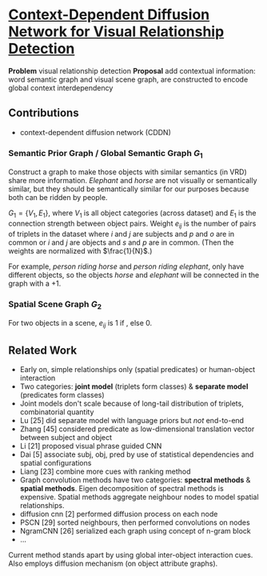 # [Context-Dependent Diffusion Network for Visual Relationship Detection](https://arxiv.org/abs/1809.06213)

**Problem** visual relationship detection
**Proposal** add contextual information: word semantic graph and visual scene graph, are constructed to encode global context interdependency

## Contributions
- context-dependent diffusion network (CDDN)

### Semantic Prior Graph / Global Semantic Graph $G_1$
Construct a graph to make those objects with similar semantics (in VRD) share more information. *Elephant* and *horse* are not visually or semantically similar, but they should be semantically similar for our purposes because both can be ridden by people.

$G_1 = \{V_1,E_1\}$, where $V_1$ is  all object categories (across dataset) and $E_1$ is the connection strength between object pairs.  Weight $e_{ij}$ is the number of pairs of triplets in the dataset where $i$ and $j$ are subjects and $p$ and $o$ are in common or $i$ and $j$ are objects and $s$ and $p$ are in common. (Then the weights are normalized with $\frac{1}{N}$.)

For example, *person riding horse* and *person riding elephant*, only have different objects, so the objects *horse* and *elephant* will be connected in the graph with a $+1$.

### Spatial Scene Graph $G_2$

For two objects in a scene, $e_{ij}$ is $1$ if , else $0$.

## Related Work
- Early on, simple relationships only (spatial predicates) or human-object interaction
- Two categories: **joint model** (triplets form classes) & **separate model** (predicates form classes)
- Joint models don't scale because of long-tail distribution of triplets, combinatorial quantity
- Lu [25] did separate model with language priors but *not* end-to-end
- Zhang [45] considered predicate as low-dimensional translation vector between subject and object
- Li [21] proposed visual phrase guided CNN
- Dai [5] associate subj, obj, pred by use of statistical dependencies and spatial configurations
- Liang [23] combine more cues with ranking method
- Graph convolution methods have two categories: **spectral methods** & **spatial methods**. Eigen decomposition of spectral methods is expensive. Spatial methods aggregate neighbour nodes to model spatial relationships.
- diffusion cnn [2] performed diffusion process on each node
- PSCN [29] sorted neighbours, then performed convolutions on nodes
- NgramCNN [26] serialized each graph using concept of n-gram block
- ...

Current method stands apart by using global inter-object interaction cues. Also employs diffusion mechanism (on object attribute graphs).
<!--stackedit_data:
eyJoaXN0b3J5IjpbMTc1NDk0MTg2MiwxMjA4MjM0ODMxLC0zMz
YwMTQ5ODcsMTI1Njk1NjE5NCwtMTQ5MzA4NzYwOV19
-->